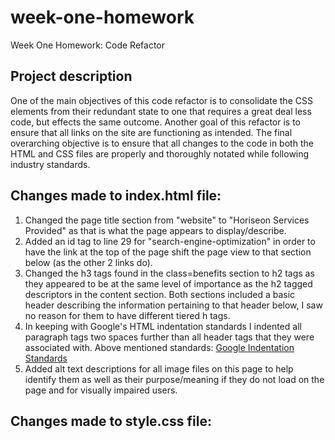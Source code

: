 # week-one-homework
Week One Homework: Code Refactor

## Project description
One of the main objectives of this code refactor is to consolidate the CSS elements from their redundant state to one that requires a great deal less code, but effects the same outcome. Another goal of this refactor is to ensure that all links on the site are functioning as intended. The final overarching objective is to ensure that all changes to the code in both the HTML and CSS files are properly and thoroughly notated while following industry standards.

## Changes made to index.html file:

1. Changed the page title section from "website" to "Horiseon Services Provided" as that is what the page appears to display/describe.
2. Added an id tag to line 29 for "search-engine-optimization" in order to have the link at the top of the page shift the page view to that section below (as the other 2 links do).
3. Changed the h3 tags found in the class=benefits section to h2 tags as they appeared to be at the same level of importance as the h2 tagged descriptors in the content section.
    Both sections included a basic header describing the information pertaining to that header below, I saw no reason for them to have different tiered h tags.
4. In keeping with Google's HTML indentation standards I indented all paragraph tags two spaces further than all header tags that they were associated with.
    Above mentioned standards: <a href="https://developers.google.com/style/html-formatting">Google Indentation Standards</a>
5. Added alt text descriptions for all image files on this page to help identify them as well as their purpose/meaning if they do not load on the page and for visually impaired users.

## Changes made to style.css file:

